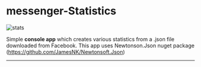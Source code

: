 # messenger-Statistics
![stats](https://user-images.githubusercontent.com/79810183/121229668-8a87d100-c88e-11eb-95e7-862dc1835ef4.png)

Simple **console app** which creates various statistics from a .json file downloaded from Facebook.
This app uses Newtonson.Json nuget package (https://github.com/JamesNK/Newtonsoft.Json)

---

